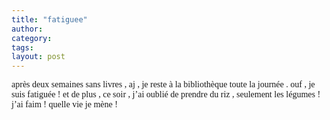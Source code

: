 ```yaml
---
title: "fatiguee"
author:
category: 
tags: 
layout: post
---
```

<font face="Times New Roman">après deux semaines sans livres , aj , je reste à la bibliothèque toute la journée . ouf , je suis fatiguée ! et de plus , ce soir , j’ai oublié de prendre du riz , seulement les légumes ! j’ai faim ! </font><font face="Times New Roman">quelle vie je mène ! </font>

